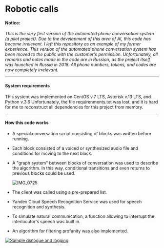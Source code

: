 # Robotic calls

#### Notice:

_This is the very first version of the automated phone conversation system (a pilot project). Due to the development of this area of AI, this code has become irrelevant. I left this repository as an example of my former experience. This version of the automated phone conversation system has been moved to the public with the customer's permission. Unfortunately, all remarks and notes made in the code are in Russian, as the project itself was launched in Russia in 2018. All phone numbers, tokens, and codes are now completely irrelevant._

---

#### System requirements

This system was implemented on CentOS v.7 LTS, Asterisk v.13 LTS, and Python v.3.6
Unfortunately, the file requirenments.txt was lost, and it is hard for me to reconstruct all dependencies for this project from memory.

---

#### How this code works

- A special conversation script consisting of blocks was written before running.
- Each block consisted of a voiced or synthesized audio file and conditions for moving to the next block.
- A "graph system" between blocks of conversation was used to describe the algorithm. In this way, conditional transitions and even returns to previous blocks could be used.

  ![IMG_0725](https://github.com/alfatetan/robotron/assets/46200647/3d424758-5db6-400d-926c-1eb10bd13aab)

- The client was called using a pre-prepared list.
- Yandex Cloud Speech Recognition Service was used for speech recognition and synthesis.
- To simulate natural communication, a function allowing to interrupt the interlocutor's speech was built in.
- An algorithm for filtering profanity was also implemented.


[![Sample dialogue and logging](https://github.com/alfatetan/robotron/assets/46200647/7bdc639d-cbc9-4657-ac20-983928b58a69)](https://youtu.be/ib41Xp70UAo)
